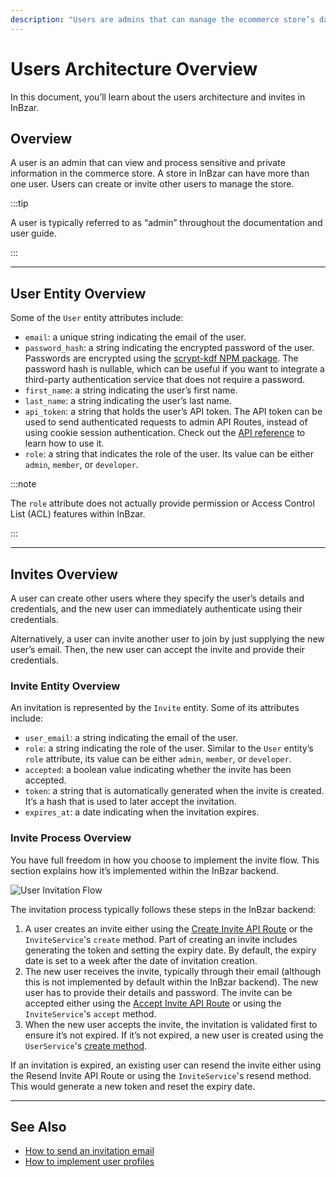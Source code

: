 ```yaml
---
description: "Users are admins that can manage the ecommerce store’s data and operations. Learn about the available features and guides."
---
```


# Users Architecture Overview

In this document, you’ll learn about the users architecture and invites in InBzar.

## Overview

A user is an admin that can view and process sensitive and private information in the commerce store. A store in InBzar can have more than one user. Users can create or invite other users to manage the store.

:::tip

A user is typically referred to as “admin” throughout the documentation and user guide.

:::

---

## User Entity Overview

Some of the `User` entity attributes include:

- `email`: a unique string indicating the email of the user.
- `password_hash`: a string indicating the encrypted password of the user. Passwords are encrypted using the [scrypt-kdf NPM package](https://www.npmjs.com/package/scrypt-kdf). The password hash is nullable, which can be useful if you want to integrate a third-party authentication service that does not require a password.
- `first_name`: a string indicating the user’s first name.
- `last_name`: a string indicating the user’s last name.
- `api_token`: a string that holds the user’s API token. The API token can be used to send authenticated requests to admin API Routes, instead of using cookie session authentication. Check out the [API reference](https://docs.medusajs.com/api/admin#authentication) to learn how to use it.
- `role`: a string that indicates the role of the user. Its value can be either `admin`, `member`, or `developer`.

:::note

The `role` attribute does not actually provide permission or Access Control List (ACL) features within InBzar.

:::

---

## Invites Overview

A user can create other users where they specify the user’s details and credentials, and the new user can immediately authenticate using their credentials.

Alternatively, a user can invite another user to join by just supplying the new user’s email. Then, the new user can accept the invite and provide their credentials.

### Invite Entity Overview

An invitation is represented by the `Invite` entity. Some of its attributes include:

- `user_email`: a string indicating the email of the user.
- `role`: a string indicating the role of the user. Similar to the `User` entity’s `role` attribute, its value can be either `admin`, `member`, or `developer`.
- `accepted`: a boolean value indicating whether the invite has been accepted.
- `token`: a string that is automatically generated when the invite is created. It’s a hash that is used to later accept the invitation.
- `expires_at`: a date indicating when the invitation expires.

### Invite Process Overview

You have full freedom in how you choose to implement the invite flow. This section explains how it’s implemented within the InBzar backend.

![User Invitation Flow](https://res.cloudinary.com/dza7lstvk/image/upload/v1683100772/InBzar%20Docs/Diagrams/invite-flow_gm4hkb.jpg)

The invitation process typically follows these steps in the InBzar backend:

1. A user creates an invite either using the [Create Invite API Route](https://docs.medusajs.com/api/admin#invites_postinvites) or the `InviteService`'s `create` method. Part of creating an invite includes generating the token and setting the expiry date. By default, the expiry date is set to a week after the date of invitation creation.
2. The new user receives the invite, typically through their email (although this is not implemented by default within the InBzar backend). The new user has to provide their details and password. The invite can be accepted either using the [Accept Invite API Route](https://docs.medusajs.com/api/admin#invites_postinvitesinviteaccept) or using the `InviteService`'s `accept` method.
3. When the new user accepts the invite, the invitation is validated first to ensure it’s not expired. If it’s not expired, a new user is created using the `UserService`'s [create method](../../references/services/classes/services.UserService.mdx#create).

If an invitation is expired, an existing user can resend the invite either using the Resend Invite API Route or using the `InviteService`'s resend method. This would generate a new token and reset the expiry date.

---

## See Also

- [How to send an invitation email](./backend/send-invite.md)
- [How to implement user profiles](./admin/manage-profile.mdx)
